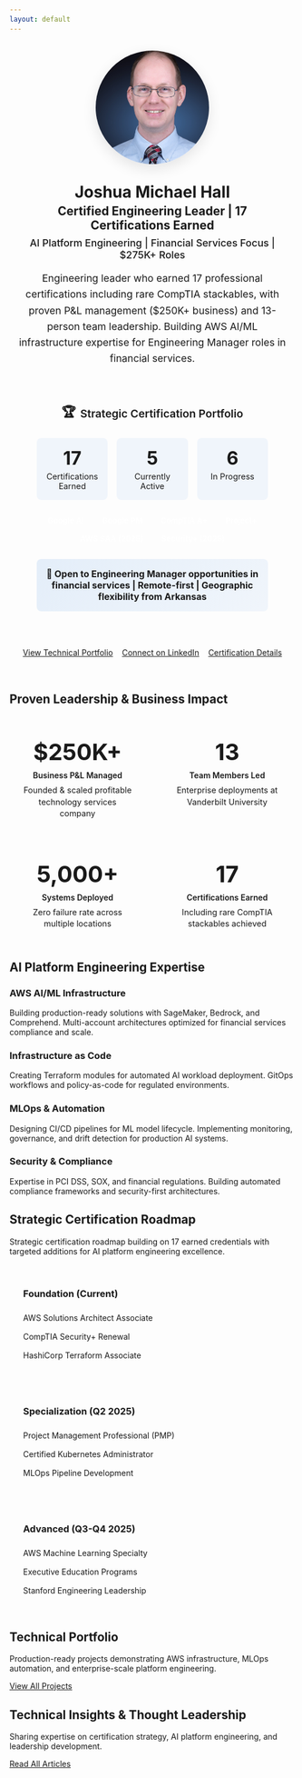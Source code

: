 ```yaml
---
layout: default
---
```


<div class="hero-section with-divider">
  <div class="hero-content">
    <div class="hero-layout">
      <div class="hero-image">
        <img src="/assets/images/headshot.jpg" alt="Joshua Michael Hall" loading="lazy">
      </div>
      <div class="hero-text">
        <h1>Joshua Michael Hall</h1>
        <h2>Certified Engineering Leader | 17 Certifications Earned</h2>
        <h3 class="hero-tagline">AI Platform Engineering | Financial Services Focus | $275K+ Roles</h3>
        <p>Engineering leader who earned 17 professional certifications including rare CompTIA stackables, with proven P&L management ($250K+ business) and 13-person team leadership. Building AWS AI/ML infrastructure expertise for Engineering Manager roles in financial services.</p>
        <div class="certification-highlight">
          <h4><span class="cert-icon">🏆</span> Strategic Certification Portfolio</h4>
          <div class="cert-stats">
            <div class="cert-stat">
              <span class="cert-number">17</span>
              <span class="cert-label">Certifications Earned</span>
            </div>
            <div class="cert-stat">
              <span class="cert-number">5</span>
              <span class="cert-label">Currently Active</span>
            </div>
            <div class="cert-stat">
              <span class="cert-number">6</span>
              <span class="cert-label">In Progress</span>
            </div>
          </div>
          <div class="featured-certs">
            <span class="cert-badge">Google AI</span>
            <span class="cert-badge">Google PM</span>
            <span class="cert-badge">CompTIA A+</span>
            <span class="cert-badge">Project+</span>
            <span class="cert-badge">AWS SAA (2025)</span>
            <span class="cert-badge">Security+ (2025)</span>
          </div>
          <div class="availability-notice">
            <strong>🚀 Open to Engineering Manager opportunities in financial services | Remote-first | Geographic flexibility from Arkansas</strong>
          </div>
        </div>
        <div class="hero-links">
          <a href="/portfolio" class="btn primary-btn cta-main-btn">View Technical Portfolio</a>
          <a href="https://linkedin.com/in/joshuamichaelhall" class="btn secondary-btn cta-main-btn">Connect on LinkedIn</a>
          <a href="/certifications" class="btn outlined-btn cta-main-btn">Certification Details</a>
        </div>
      </div>
    </div>
  </div>
</div>

<div class="home-section with-divider" id="leadership-impact">
  <h2>Proven Leadership & Business Impact</h2>
  <div class="impact-metrics">
    <div class="metric-card">
      <div class="metric-value">$250K+</div>
      <div class="metric-label">Business P&L Managed</div>
      <div class="metric-detail">Founded & scaled profitable technology services company</div>
    </div>
    <div class="metric-card">
      <div class="metric-value">13</div>
      <div class="metric-label">Team Members Led</div>
      <div class="metric-detail">Enterprise deployments at Vanderbilt University</div>
    </div>
    <div class="metric-card">
      <div class="metric-value">5,000+</div>
      <div class="metric-label">Systems Deployed</div>
      <div class="metric-detail">Zero failure rate across multiple locations</div>
    </div>
    <div class="metric-card">
      <div class="metric-value">17</div>
      <div class="metric-label">Certifications Earned</div>
      <div class="metric-detail">Including rare CompTIA stackables achieved</div>
    </div>
  </div>
</div>

<div class="home-section with-divider" id="technical-focus">
  <h2>AI Platform Engineering Expertise</h2>
  <div class="tech-focus-grid">
    <div class="tech-focus-item">
      <h3>AWS AI/ML Infrastructure</h3>
      <p>Building production-ready solutions with SageMaker, Bedrock, and Comprehend. Multi-account architectures optimized for financial services compliance and scale.</p>
    </div>
    <div class="tech-focus-item">
      <h3>Infrastructure as Code</h3>
      <p>Creating Terraform modules for automated AI workload deployment. GitOps workflows and policy-as-code for regulated environments.</p>
    </div>
    <div class="tech-focus-item">
      <h3>MLOps & Automation</h3>
      <p>Designing CI/CD pipelines for ML model lifecycle. Implementing monitoring, governance, and drift detection for production AI systems.</p>
    </div>
    <div class="tech-focus-item">
      <h3>Security & Compliance</h3>
      <p>Expertise in PCI DSS, SOX, and financial regulations. Building automated compliance frameworks and security-first architectures.</p>
    </div>
  </div>
</div>

<div class="home-section with-divider" id="certification-journey">
  <h2>Strategic Certification Roadmap</h2>
  <p class="section-intro-text">Strategic certification roadmap building on 17 earned credentials with targeted additions for AI platform engineering excellence.</p>
  <div class="roadmap-phases">
    <div class="roadmap-phase">
      <h3>Foundation (Current)</h3>
      <ul>
        <li>AWS Solutions Architect Associate</li>
        <li>CompTIA Security+ Renewal</li>
        <li>HashiCorp Terraform Associate</li>
      </ul>
    </div>
    <div class="roadmap-phase">
      <h3>Specialization (Q2 2025)</h3>
      <ul>
        <li>Project Management Professional (PMP)</li>
        <li>Certified Kubernetes Administrator</li>
        <li>MLOps Pipeline Development</li>
      </ul>
    </div>
    <div class="roadmap-phase">
      <h3>Advanced (Q3-Q4 2025)</h3>
      <ul>
        <li>AWS Machine Learning Specialty</li>
        <li>Executive Education Programs</li>
        <li>Stanford Engineering Leadership</li>
      </ul>
    </div>
  </div>
</div>

<div class="home-section with-divider" id="projects">
  <h2>Technical Portfolio</h2>
  <p class="section-intro-text">Production-ready projects demonstrating AWS infrastructure, MLOps automation, and enterprise-scale platform engineering.</p>
  <div id="github-projects"></div>
  <div class="section-link">
    <a href="/portfolio" class="btn outlined-btn">View All Projects</a>
  </div>
</div>

<div class="home-section no-divider" id="thought-leadership">
  <h2>Technical Insights & Thought Leadership</h2>
  <p class="section-intro-text">Sharing expertise on certification strategy, AI platform engineering, and leadership development.</p>
  <div id="devto-articles"></div>
  <div class="section-link">
    <a href="/blog" class="btn outlined-btn">Read All Articles</a>
  </div>
</div>


<style>
  .hero-layout {
    display: flex;
    flex-direction: column;
    align-items: center;
    gap: 2rem;
    max-width: 1200px;
    margin: 0 auto;
    padding: 1rem 1rem 2rem 1rem;
    text-align: center;
  }
  
  .hero-image {
    flex-shrink: 0;
    width: 200px;
    height: 200px;
    border-radius: 50%;
    overflow: hidden;
    box-shadow: 0 8px 24px rgba(0, 0, 0, 0.1);
  }
  
  .hero-image img {
    width: 100%;
    height: 100%;
    object-fit: cover;
    object-position: center;
    transition: transform 0.3s ease;
  }
  
  .hero-image:hover img {
    transform: scale(1.05);
  }
  
  .hero-text {
    text-align: center;
  }
  
  .hero-text h1 {
    margin-top: 0;
    margin-bottom: 0.25rem;
  }
  
  .hero-text h2 {
    margin-top: 0;
    margin-bottom: 0.5rem;
  }
  
  .hero-text p {
    margin-bottom: 1.5rem;
    font-size: 1.1rem;
    line-height: 1.6;
  }
  
  .hero-tagline {
    font-size: 1.1rem;
    color: var(--text-muted);
    font-weight: 500;
    margin: 0.5rem 0 1rem 0;
  }
  
  /* Certification Highlight */
  .certification-highlight {
    background: var(--bg-content);
    border: 2px solid var(--primary-color);
    border-radius: 12px;
    padding: 2rem;
    margin: 2rem auto;
    max-width: 800px;
    box-shadow: var(--card-shadow);
  }
  
  .certification-highlight h4 {
    margin: 0 0 1.5rem 0;
    font-size: 1.2rem;
    color: var(--primary-color);
    font-weight: 600;
    text-align: center;
    display: flex;
    align-items: center;
    justify-content: center;
    gap: 0.5rem;
  }
  
  .cert-icon {
    font-size: 1.4rem;
  }
  
  .cert-stats {
    display: grid;
    grid-template-columns: repeat(3, 1fr);
    gap: 1rem;
    margin-bottom: 1.5rem;
  }
  
  .cert-stat {
    text-align: center;
    padding: 1rem;
    background: rgba(3, 102, 214, 0.05);
    border-radius: 8px;
  }
  
  .cert-number {
    display: block;
    font-size: 2rem;
    font-weight: 700;
    color: var(--primary-color);
    margin-bottom: 0.25rem;
  }
  
  .cert-label {
    display: block;
    font-size: 0.9rem;
    color: var(--text-muted);
  }
  
  .featured-certs {
    display: flex;
    flex-wrap: wrap;
    gap: 0.5rem;
    justify-content: center;
    margin-bottom: 1.5rem;
  }
  
  .cert-badge {
    background: var(--primary-color);
    color: white;
    padding: 0.25rem 0.75rem;
    border-radius: 20px;
    font-size: 0.85rem;
    font-weight: 600;
  }
  
  .impact-metrics {
    display: grid;
    grid-template-columns: repeat(auto-fit, minmax(200px, 1fr));
    gap: 1.5rem;
    margin-top: 2rem;
  }
  
  .metric-card {
    background: var(--bg-content);
    border: 1px solid var(--border-color);
    border-radius: 12px;
    padding: 1.5rem;
    text-align: center;
    transition: transform 0.3s ease, box-shadow 0.3s ease;
  }
  
  .metric-card:hover {
    transform: translateY(-4px);
    box-shadow: 0 8px 24px rgba(0, 0, 0, 0.1);
  }
  
  .metric-value {
    font-size: 2.5rem;
    font-weight: 700;
    color: var(--primary-color);
    margin-bottom: 0.5rem;
  }
  
  .metric-label {
    font-weight: 600;
    margin-bottom: 0.5rem;
  }
  
  .metric-detail {
    font-size: 0.9rem;
    color: var(--text-muted);
    line-height: 1.4;
  }
  
  .roadmap-phases {
    display: grid;
    grid-template-columns: repeat(auto-fit, minmax(250px, 1fr));
    gap: 1.5rem;
    margin-top: 2rem;
  }
  
  .roadmap-phase {
    background: var(--bg-content);
    border: 1px solid var(--border-color);
    border-radius: 12px;
    padding: 1.5rem;
  }
  
  .roadmap-phase h3 {
    margin-top: 0;
    margin-bottom: 1rem;
    color: var(--primary-color);
  }
  
  .roadmap-phase ul {
    list-style: none;
    padding: 0;
    margin: 0;
  }
  
  .roadmap-phase li {
    padding: 0.5rem 0;
    border-bottom: 1px solid var(--border-color);
  }
  
  .roadmap-phase li:last-child {
    border-bottom: none;
  }
  
  .availability-notice {
    margin-top: 1.5rem;
    padding: 1rem;
    background: linear-gradient(135deg, rgba(3, 102, 214, 0.1) 0%, rgba(3, 102, 214, 0.05) 100%);
    border-radius: 8px;
    text-align: center;
  }
  
  .availability-notice strong {
    color: var(--primary-color);
    font-size: 1rem;
  }
  
  .hero-links {
    display: flex;
    gap: 1rem;
    margin-top: 2rem;
    justify-content: center;
    flex-wrap: wrap;
  }
  
  @media (max-width: 768px) {
    .hero-layout {
      gap: 1.5rem;
      padding: 1.5rem 1rem;
    }
    
    .hero-image {
      width: 180px;
      height: 180px;
    }
    
    .cert-stats {
      grid-template-columns: 1fr;
      gap: 0.75rem;
    }
    
    .impact-metrics {
      grid-template-columns: 1fr;
    }
    
    .roadmap-phases {
      grid-template-columns: 1fr;
    }
    
    .hero-links {
      flex-direction: column;
      align-items: center;
    }
    
    .hero-links .btn {
      width: 100%;
      max-width: 300px;
    }
  }
</style>